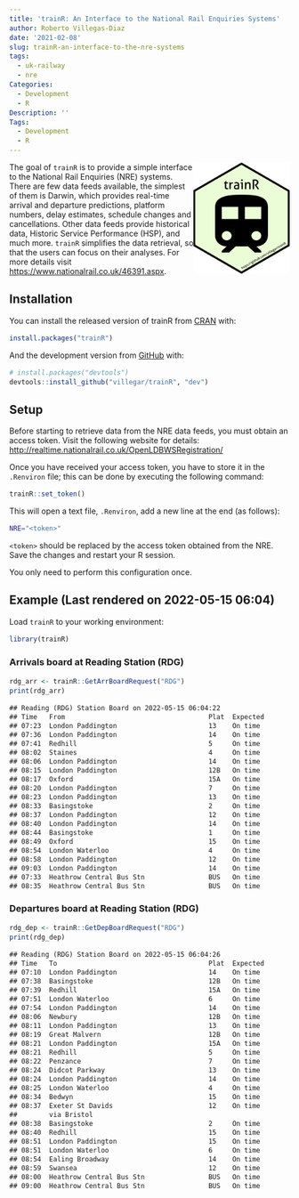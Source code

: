 ```yaml
---
title: 'trainR: An Interface to the National Rail Enquiries Systems'
author: Roberto Villegas-Diaz
date: '2021-02-08'
slug: trainR-an-interface-to-the-nre-systems
tags:
  - uk-railway
  - nre
Categories:
  - Development
  - R
Description: ''
Tags:
  - Development
  - R
---
```


<img src="https://raw.githubusercontent.com/villegar/trainR/main/inst/images/logo.png" alt="logo" align="right" height=200px/>

The goal of `trainR` is to provide a simple interface to the 
National Rail Enquiries (NRE) systems. There are few data feeds 
available, the simplest of them is Darwin, which provides real-time 
arrival and departure predictions, platform numbers, delay estimates, 
schedule changes and cancellations. Other data feeds provide historical 
data, Historic Service Performance (HSP), and much more. `trainR` 
simplifies the data retrieval, so that the users can focus on their 
analyses. For more details visit 
https://www.nationalrail.co.uk/46391.aspx.

## Installation

You can install the released version of trainR from [CRAN](https://CRAN.R-project.org) with:

``` r
install.packages("trainR")
```

And the development version from [GitHub](https://github.com/) with:

``` r
# install.packages("devtools")
devtools::install_github("villegar/trainR", "dev")
```

## Setup
Before starting to retrieve data from the NRE data feeds, you must obtain an access token. 
Visit the following website for details: http://realtime.nationalrail.co.uk/OpenLDBWSRegistration/

Once you have received your access token, you have to store it in the `.Renviron` file; this can be 
done by executing the following command:


```r
trainR::set_token()
```

This will open a text file, `.Renviron`, add a new line at the end (as follows):

```bash
NRE="<token>"
```

`<token>` should be replaced by the access token obtained from the NRE. Save the changes and restart 
your R session.

You only need to perform this configuration once.

## Example (Last rendered on 2022-05-15 06:04)

Load `trainR` to your working environment:

```r
library(trainR)
```

### Arrivals board at Reading Station (RDG)


```r
rdg_arr <- trainR::GetArrBoardRequest("RDG")
print(rdg_arr)
```

```
## Reading (RDG) Station Board on 2022-05-15 06:04:22
## Time   From                                    Plat  Expected
## 07:23  London Paddington                       13    On time
## 07:36  London Paddington                       14    On time
## 07:41  Redhill                                 5     On time
## 08:02  Staines                                 4     On time
## 08:06  London Paddington                       14    On time
## 08:15  London Paddington                       12B   On time
## 08:17  Oxford                                  15A   On time
## 08:20  London Paddington                       7     On time
## 08:23  London Paddington                       13    On time
## 08:33  Basingstoke                             2     On time
## 08:37  London Paddington                       12    On time
## 08:40  London Paddington                       14    On time
## 08:44  Basingstoke                             1     On time
## 08:49  Oxford                                  15    On time
## 08:54  London Waterloo                         4     On time
## 08:58  London Paddington                       12    On time
## 09:03  London Paddington                       14    On time
## 07:33  Heathrow Central Bus Stn                BUS   On time
## 08:35  Heathrow Central Bus Stn                BUS   On time
```

### Departures board at Reading Station (RDG)


```r
rdg_dep <- trainR::GetDepBoardRequest("RDG")
print(rdg_dep)
```

```
## Reading (RDG) Station Board on 2022-05-15 06:04:26
## Time   To                                      Plat  Expected
## 07:10  London Paddington                       14    On time
## 07:38  Basingstoke                             12B   On time
## 07:39  Redhill                                 15A   On time
## 07:51  London Waterloo                         6     On time
## 07:54  London Paddington                       14    On time
## 08:06  Newbury                                 12B   On time
## 08:11  London Paddington                       13    On time
## 08:19  Great Malvern                           12B   On time
## 08:21  London Paddington                       15A   On time
## 08:21  Redhill                                 5     On time
## 08:22  Penzance                                7     On time
## 08:24  Didcot Parkway                          13    On time
## 08:24  London Paddington                       14    On time
## 08:25  London Waterloo                         4     On time
## 08:34  Bedwyn                                  15    On time
## 08:37  Exeter St Davids                        12    On time
##        via Bristol                             
## 08:38  Basingstoke                             2     On time
## 08:40  Redhill                                 15    On time
## 08:51  London Paddington                       15    On time
## 08:51  London Waterloo                         6     On time
## 08:54  Ealing Broadway                         14    On time
## 08:59  Swansea                                 12    On time
## 08:00  Heathrow Central Bus Stn                BUS   On time
## 09:00  Heathrow Central Bus Stn                BUS   On time
```
